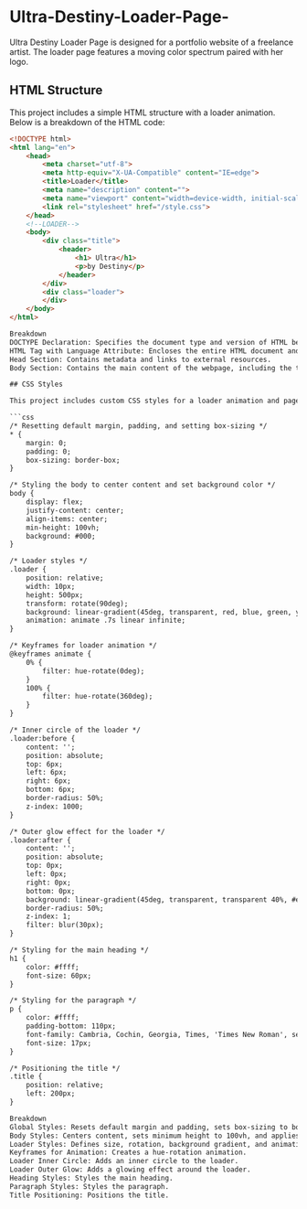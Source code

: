 # Ultra-Destiny-Loader-Page-

Ultra Destiny Loader Page is designed for a portfolio website of a freelance artist. The loader page features a moving color spectrum paired with her logo.

## HTML Structure

This project includes a simple HTML structure with a loader animation. Below is a breakdown of the HTML code:

```html
<!DOCTYPE html>
<html lang="en">
    <head>
        <meta charset="utf-8">
        <meta http-equiv="X-UA-Compatible" content="IE=edge">
        <title>Loader</title>
        <meta name="description" content="">
        <meta name="viewport" content="width=device-width, initial-scale=1">
        <link rel="stylesheet" href="/style.css">
    </head>
    <!--LOADER-->
    <body>
        <div class="title">
            <header>
                <h1> Ultra</h1>
                <p>by Destiny</p>
            </header>
        </div>
        <div class="loader">
        </div>
    </body>
</html>

Breakdown
DOCTYPE Declaration: Specifies the document type and version of HTML being used (HTML5).
HTML Tag with Language Attribute: Encloses the entire HTML document and specifies the language as English.
Head Section: Contains metadata and links to external resources.
Body Section: Contains the main content of the webpage, including the title and loader animation.

## CSS Styles

This project includes custom CSS styles for a loader animation and page layout. Below is a breakdown of the CSS code:

```css
/* Resetting default margin, padding, and setting box-sizing */
* {
    margin: 0;
    padding: 0;
    box-sizing: border-box;
}

/* Styling the body to center content and set background color */
body {
    display: flex;
    justify-content: center;
    align-items: center;
    min-height: 100vh;
    background: #000;
}

/* Loader styles */
.loader {
    position: relative;
    width: 10px;
    height: 500px;
    transform: rotate(90deg);
    background: linear-gradient(45deg, transparent, red, blue, green, yellow, transparent); 
    animation: animate .7s linear infinite;
}

/* Keyframes for loader animation */
@keyframes animate {
    0% {
        filter: hue-rotate(0deg);
    }
    100% {
        filter: hue-rotate(360deg);
    }
}

/* Inner circle of the loader */
.loader:before {
    content: '';
    position: absolute;
    top: 6px;
    left: 6px;
    right: 6px;
    bottom: 6px;
    border-radius: 50%;
    z-index: 1000;
}

/* Outer glow effect for the loader */
.loader:after {
    content: '';
    position: absolute;
    top: 0px;
    left: 0px;
    right: 0px;
    bottom: 0px;
    background: linear-gradient(45deg, transparent, transparent 40%, #e5f403);
    border-radius: 50%;
    z-index: 1;
    filter: blur(30px);
}

/* Styling for the main heading */
h1 {
    color: #ffff;
    font-size: 60px;
}

/* Styling for the paragraph */
p {
    color: #ffff;
    padding-bottom: 110px;
    font-family: Cambria, Cochin, Georgia, Times, 'Times New Roman', serif;
    font-size: 17px;
}

/* Positioning the title */
.title {
    position: relative;
    left: 200px;
}

Breakdown
Global Styles: Resets default margin and padding, sets box-sizing to border-box.
Body Styles: Centers content, sets minimum height to 100vh, and applies a black background.
Loader Styles: Defines size, rotation, background gradient, and animation for the loader.
Keyframes for Animation: Creates a hue-rotation animation.
Loader Inner Circle: Adds an inner circle to the loader.
Loader Outer Glow: Adds a glowing effect around the loader.
Heading Styles: Styles the main heading.
Paragraph Styles: Styles the paragraph.
Title Positioning: Positions the title.


